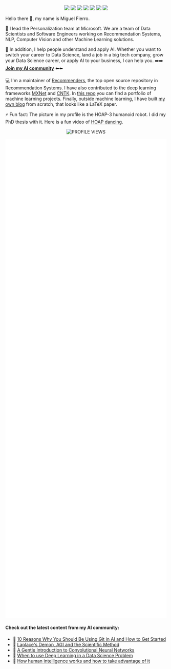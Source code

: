 <p align="center">
  <a href="https://www.linkedin.com/comm/mynetwork/discovery-see-all?usecase=PEOPLE_FOLLOWS&followMember=miguelgfierro" target="_blank"><img src="https://img.shields.io/badge/Linkedin-Follow%20Miguel-blue?logo=linkedin" /></a>
  <a href="https://miguelgfierro.com/?utm_source=github&utm_medium=profile&utm_campaign=github-readme" target="_blank"><img src="https://img.shields.io/badge/Blog-Visit%20miguelgfierro.com-blue.svg" /></a>
  <a href="https://x.com/intent/follow?screen_name=miguelgfierro" target="_blank"><img src="https://img.shields.io/badge/%40miguelgfierro-_?style=flat&logo=X&label=Follow&color=blue" /></a>
  <a href="https://www.youtube.com/channel/UCQvJe9CLvqMI0yav_kbfVaw?app=desktop&sub_confirmation=1" target="_blank"><img src="https://img.shields.io/badge/%40miguelgfierro-_?style=flat&logo=YouTube&label=Subscribe&color=blue" /></a>
  <a href="https://www.instagram.com/miguelgfierro/" target="_blank"><img src="https://img.shields.io/badge/%40miguelgfierro-_?style=flat&logo=Instagram&logoColor=white&label=Follow&color=blue" /></a>
  <a href="https://www.facebook.com/miguelgfierro" target="_blank"><img src="https://img.shields.io/badge/miguelgfierro-_?style=flat&logo=Facebook&label=Follow&color=blue" /></a>
  <a href="https://www.tiktok.com/@miguelgfierro" target="_blank"><img src="https://img.shields.io/badge/%40miguelgfierro-_?style=flat&logo=TikTok&label=Follow&color=blue" /></a>

</p>

Hello there 👋, my name is Miguel Fierro.

🤖 I lead the Personalization team at Microsoft. We are a team of Data Scientists and Software Engineers working on Recommendation Systems, NLP, Computer Vision and other Machine Learning solutions.

💬 In addition, I help people understand and apply AI. Whether you want to switch your career to Data Science, land a job in a big tech company, grow your Data Science career, or apply AI to your business, I can help you. ➡️➡️ **[Join my AI community](https://miguelgfierro.substack.com/subscribe)** ⬅️⬅️

💻 I'm a maintainer of [Recommenders](https://github.com/microsoft/recommenders), the top open source repository in Recommendation Systems. I have also contributed to the deep learning frameworks [MXNet](https://github.com/apache/mxnet/commits?author=miguelgfierro) and [CNTK](https://github.com/microsoft/cntk). In [this repo](https://github.com/miguelgfierro/sciblog_support) you can find a portfolio of machine learning projects. Finally, outside machine learning, I have built [my own blog](https://github.com/miguelgfierro/sciblog) from scratch, that looks like a LaTeX paper. 

⚡ Fun fact: The picture in my profile is the HOAP-3 humanoid robot. I did my PhD thesis with it. Here is a fun video of [HOAP dancing](https://www.youtube.com/watch?v=fbu2cYW08HQ).

<p align="center">
  <img src="https://komarev.com/ghpvc/?username=miguelgfierro&label=Profile%20views&color=blue&style=flat" alt="PROFILE VIEWS"/>
</p>

<p align="center">
  <img src="/github-metrics.svg" alt="Metrics" width="600">
</p>

#### Check out the latest content from my AI community:

<!-- BLOG-POST-LIST:START -->
- 🤖 [10 Reasons Why You Should Be Using Git in AI and How to Get Started](https://miguelgfierro.substack.com/p/10-reasons-why-you-should-be-using)
- 🤖 [Laplace's Demon, AGI and the Scientific Method](https://miguelgfierro.substack.com/p/laplaces-demon-agi-and-the-scientific)
- 🤖 [A Gentle Introduction to Convolutional Neural Networks](https://miguelgfierro.substack.com/p/a-gentle-introduction-to-convolutional)
- 🤖 [When to use Deep Learning in a Data Science Problem](https://miguelgfierro.substack.com/p/when-to-use-deep-learning-in-a-data)
- 🤖 [How human intelligence works and how to take advantage of it](https://miguelgfierro.substack.com/p/how-human-intelligence-works-and)
<!-- BLOG-POST-LIST:END -->

